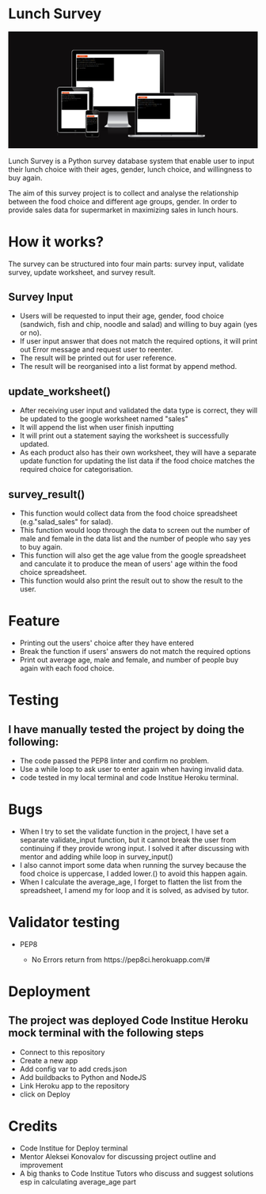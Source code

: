 <h1>Lunch Survey</h1>

<img src="assets/documentation/responsiveness-CI-project-3.png">

<p>Lunch Survey is a Python survey database system that enable user to input their lunch choice with their ages, gender, lunch choice, and willingness to buy again.</p>

<p>The aim of this survey project is to collect and analyse the relationship between the food choice and different age groups, gender. In order to provide sales data for supermarket in maximizing sales in lunch hours.</p>

<h1>How it works?</h1>

<p>The survey can be structured into four main parts: survey input, validate survey, update worksheet, and survey result.</p>

<h2>Survey Input</h2>

<ul>

<li>Users will be requested to input their age, gender, food choice (sandwich, fish and chip, noodle and salad) and willing to buy again (yes or no). </li>

<li>If user input answer that does not match the required options, it will print out Error message and request user to reenter.</li>

<li>The result will be printed out for user reference.</li> 

<li>The result will be reorganised into a list format by append method. </li>

</ul>

<h2>update_worksheet()</h2>

<ul>

<li>After receiving user input and validated the data type is correct, they will be updated to the google worksheet named "sales" </li>

<li> It will append the list when user finish inputting</li>

<li> It will print out a statement saying the worksheet is successfully updated.</li>

<li> As each product also has their own worksheet, they will have a separate update function for updating the list data if the food choice matches the required choice for categorisation.</li>

</ul>

<h2>survey_result()</h2>

<ul>

<li>This function would collect data from the food choice spreadsheet (e.g."salad_sales" for salad).

<li>This function would loop through the data to screen out the number of male and female in the data list and the number of people who say yes to buy again.</li>

<li>This function will also get the age value from the google spreadsheet and canculate it to produce the mean of users' age within the food choice spreadsheet.</li>

<li>This function would also print the result out to show the result to the user.</li>

</ul>

<h1>Feature</h1>

<ul>
<li>Printing out the users' choice after they have entered</li>
<li>Break the function if users' answers do not match the required options</li>
<li>Print out average age, male and female, and number of people buy again with each food choice.</li>
</ul>

<h1>Testing</h1>

<h2>I have manually tested the project by doing the following:</h2>
<ul>
<li>The code passed the PEP8 linter and confirm no problem.</li>
<li>Use a while loop to ask user to enter again when having invalid data.</li>
<li>code tested in my local terminal and code Institue Heroku terminal.</li>
</ul>

<h1>Bugs</h1>

<ul>
<li>When I try to set the validate function in the project, I have set a separate validate_input function, but it cannot break the user from continuing if they provide wrong input. I solved it after discussing with mentor and adding while loop in survey_input()</li>
<li>I also cannot import some data when running the survey because the food choice is uppercase, I added lower.() to avoid this happen again.</li>
<li>When I calculate the average_age, I forget to flatten the list from the spreadsheet, I amend my for loop and it is solved, as advised by tutor.</li>
</ul>

<h1>Validator testing</h1>

<ul>
<li>PEP8</li>
<Ul>
<li>No Errors return from https://pep8ci.herokuapp.com/#</li>
</ul>
</ul>

<h1>Deployment</h1>

<h2>The project was deployed Code Institue Heroku mock terminal with the following steps</h2>
<ul>
<li>Connect to this repository</li>
<li>Create a new app</li>
<li>Add config var to add creds.json</li>
<li>Add buildbacks to Python and NodeJS </li>
<li>Link Heroku app to the repository</li>
<li>click on Deploy</li> 
</ul>

<h1>Credits</h1>

<ul>
<li>Code Institue for Deploy terminal</li>
<li>Mentor Aleksei Konovalov for discussing project outline and improvement</li>
<li>A big thanks to Code Institue Tutors who discuss and suggest solutions esp in calculating average_age part </li>
</ul>